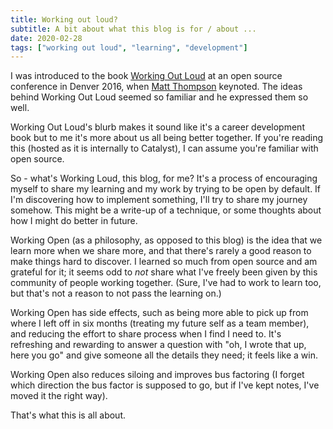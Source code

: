 ```yaml
---
title: Working out loud?
subtitle: A bit about what this blog is for / about ...
date: 2020-02-28
tags: ["working out loud", "learning", "development"]
---
```


I was introduced to the book [Working Out Loud](https://www.goodreads.com/book/show/25800993-working-out-loud) at an open source conference in Denver 2016,  when [Matt Thompson](https://twitter.com/openmatt) keynoted. The ideas behind Working Out Loud seemed so familiar and he expressed them so well.

Working Out Loud's blurb makes it sound like it's a career development book but to me it's more about us all being better together. If you're reading this (hosted as it is internally to Catalyst), I can assume you're familiar with open source.

So - what's Working Loud, this blog, for me? It's a process of encouraging myself to share my learning and my work by trying to be open by default. If I'm discovering how to implement something, I'll try to share my journey somehow. This might be a write-up of a technique, or some thoughts about how I might do better in future.

Working Open (as a philosophy, as opposed to this blog) is the idea that we learn more when we share more, and that there's rarely a good reason to make things hard to discover. I learned so much from open source and am grateful for it; it seems odd to *not* share what I've freely been given by this community of people working together. (Sure, I've had to work to learn too, but that's not a reason to not pass the learning on.)

Working Open has side effects, such as being more able to pick up from where I left off in six months (treating my future self as a team member), and reducing the effort to share process when I find I need to. It's refreshing and rewarding to answer a question with "oh, I wrote that up, here you go" and give someone all the details they need; it feels like a win.

Working Open also reduces siloing and improves bus factoring (I forget which direction the bus factor is supposed to go, but if I've kept notes, I've moved it the right way).

That's what this is all about.

